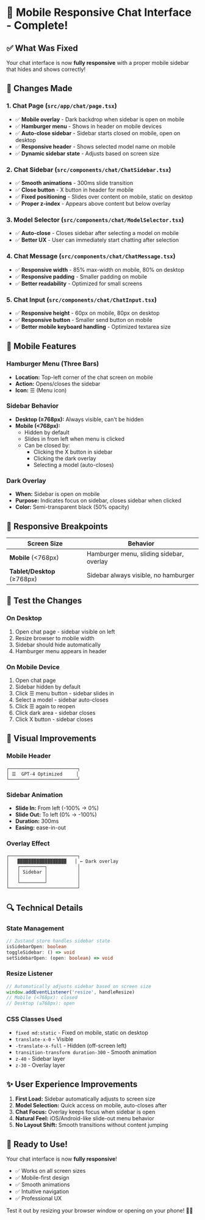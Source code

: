 # 📱 Mobile Responsive Chat Interface - Complete!

## ✅ What Was Fixed

Your chat interface is now **fully responsive** with a proper mobile sidebar that hides and shows correctly!

## 🔧 Changes Made

### 1. **Chat Page (`src/app/chat/page.tsx`)**
- ✅ **Mobile overlay** - Dark backdrop when sidebar is open on mobile
- ✅ **Hamburger menu** - Shows in header on mobile devices
- ✅ **Auto-close sidebar** - Sidebar starts closed on mobile, open on desktop
- ✅ **Responsive header** - Shows selected model name on mobile
- ✅ **Dynamic sidebar state** - Adjusts based on screen size

### 2. **Chat Sidebar (`src/components/chat/ChatSidebar.tsx`)**
- ✅ **Smooth animations** - 300ms slide transition
- ✅ **Close button** - X button in header for mobile
- ✅ **Fixed positioning** - Slides over content on mobile, static on desktop
- ✅ **Proper z-index** - Appears above content but below overlay

### 3. **Model Selector (`src/components/chat/ModelSelector.tsx`)**
- ✅ **Auto-close** - Closes sidebar after selecting a model on mobile
- ✅ **Better UX** - User can immediately start chatting after selection

### 4. **Chat Message (`src/components/chat/ChatMessage.tsx`)**
- ✅ **Responsive width** - 85% max-width on mobile, 80% on desktop
- ✅ **Responsive padding** - Smaller padding on mobile
- ✅ **Better readability** - Optimized for small screens

### 5. **Chat Input (`src/components/chat/ChatInput.tsx`)**
- ✅ **Responsive height** - 60px on mobile, 80px on desktop
- ✅ **Responsive button** - Smaller send button on mobile
- ✅ **Better mobile keyboard handling** - Optimized textarea size

## 📱 Mobile Features

### Hamburger Menu (Three Bars)
- **Location:** Top-left corner of the chat screen on mobile
- **Action:** Opens/closes the sidebar
- **Icon:** ☰ (Menu icon)

### Sidebar Behavior
- **Desktop (≥768px):** Always visible, can't be hidden
- **Mobile (<768px):** 
  - Hidden by default
  - Slides in from left when menu is clicked
  - Can be closed by:
    - Clicking the X button in sidebar
    - Clicking the dark overlay
    - Selecting a model (auto-closes)

### Dark Overlay
- **When:** Sidebar is open on mobile
- **Purpose:** Indicates focus on sidebar, closes sidebar when clicked
- **Color:** Semi-transparent black (50% opacity)

## 🎯 Responsive Breakpoints

| Screen Size | Behavior |
|-------------|----------|
| **Mobile** (<768px) | Hamburger menu, sliding sidebar, overlay |
| **Tablet/Desktop** (≥768px) | Sidebar always visible, no hamburger |

## 🧪 Test the Changes

### On Desktop
1. Open chat page - sidebar visible on left
2. Resize browser to mobile width
3. Sidebar should hide automatically
4. Hamburger menu appears in header

### On Mobile Device
1. Open chat page
2. Sidebar hidden by default
3. Click ☰ menu button - sidebar slides in
4. Select a model - sidebar auto-closes
5. Click ☰ again to reopen
6. Click dark area - sidebar closes
7. Click X button - sidebar closes

## 🎨 Visual Improvements

### Mobile Header
```
┌─────────────────────────┐
│ ☰  GPT-4 Optimized     │
└─────────────────────────┘
```

### Sidebar Animation
- **Slide In:** From left (-100% → 0%)
- **Slide Out:** To left (0% → -100%)
- **Duration:** 300ms
- **Easing:** ease-in-out

### Overlay Effect
```
┌─────────────────────────┐
│   ▓▓▓▓▓▓▓▓▓▓▓▓▓▓▓▓▓▓   │ ← Dark overlay
│   ┌─────────┐           │
│   │ Sidebar │           │
│   │         │           │
│   └─────────┘           │
└─────────────────────────┘
```

## 🔍 Technical Details

### State Management
```typescript
// Zustand store handles sidebar state
isSidebarOpen: boolean
toggleSidebar: () => void
setSidebarOpen: (open: boolean) => void
```

### Resize Listener
```typescript
// Automatically adjusts sidebar based on screen size
window.addEventListener('resize', handleResize)
// Mobile (<768px): closed
// Desktop (≥768px): open
```

### CSS Classes Used
- `fixed md:static` - Fixed on mobile, static on desktop
- `translate-x-0` - Visible
- `-translate-x-full` - Hidden (off-screen left)
- `transition-transform duration-300` - Smooth animation
- `z-40` - Sidebar layer
- `z-30` - Overlay layer

## ✨ User Experience Improvements

1. **First Load:** Sidebar automatically adjusts to screen size
2. **Model Selection:** Quick access on mobile, auto-closes after
3. **Chat Focus:** Overlay keeps focus when sidebar is open
4. **Natural Feel:** iOS/Android-like slide-out menu behavior
5. **No Layout Shift:** Smooth transitions without content jumping

## 🚀 Ready to Use!

Your chat interface is now **fully responsive**! 

- ✅ Works on all screen sizes
- ✅ Mobile-first design
- ✅ Smooth animations
- ✅ Intuitive navigation
- ✅ Professional UX

Test it out by resizing your browser window or opening on your phone! 📱✨
